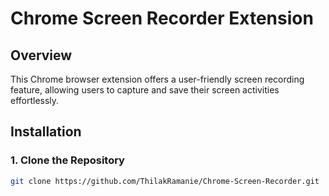 # Chrome Screen Recorder Extension

## Overview

This Chrome browser extension offers a user-friendly screen recording feature, allowing users to capture and save their screen activities effortlessly.

## Installation

### 1. Clone the Repository

```bash
git clone https://github.com/ThilakRamanie/Chrome-Screen-Recorder.git
